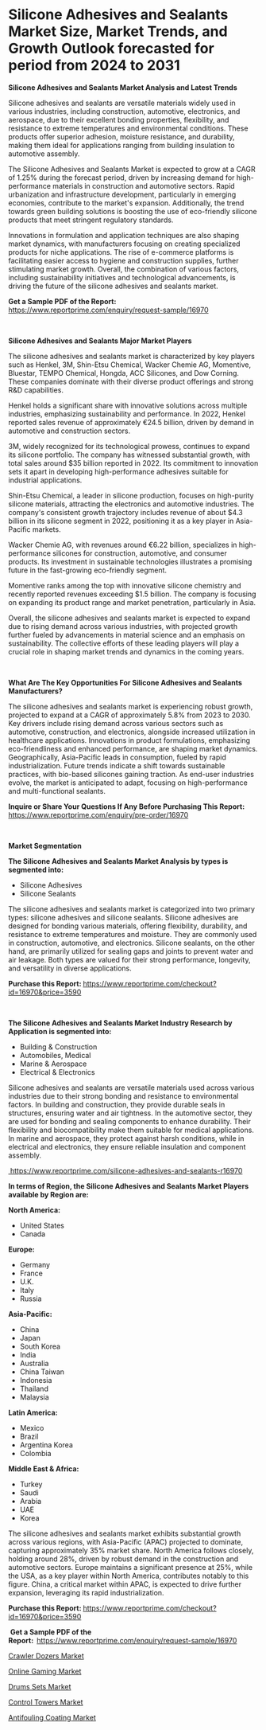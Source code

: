 <p><h1>Silicone Adhesives and Sealants Market Size, Market Trends, and Growth Outlook forecasted for period from 2024 to 2031</h1></p><p><strong>Silicone Adhesives and Sealants Market Analysis and Latest Trends</strong></p>
<p><p>Silicone adhesives and sealants are versatile materials widely used in various industries, including construction, automotive, electronics, and aerospace, due to their excellent bonding properties, flexibility, and resistance to extreme temperatures and environmental conditions. These products offer superior adhesion, moisture resistance, and durability, making them ideal for applications ranging from building insulation to automotive assembly.</p><p>The Silicone Adhesives and Sealants Market is expected to grow at a CAGR of 1.25% during the forecast period, driven by increasing demand for high-performance materials in construction and automotive sectors. Rapid urbanization and infrastructure development, particularly in emerging economies, contribute to the market's expansion. Additionally, the trend towards green building solutions is boosting the use of eco-friendly silicone products that meet stringent regulatory standards.</p><p>Innovations in formulation and application techniques are also shaping market dynamics, with manufacturers focusing on creating specialized products for niche applications. The rise of e-commerce platforms is facilitating easier access to hygiene and construction supplies, further stimulating market growth. Overall, the combination of various factors, including sustainability initiatives and technological advancements, is driving the future of the silicone adhesives and sealants market.</p></p>
<p><strong>Get a Sample PDF of the Report:&nbsp;</strong> <a href="https://www.reportprime.com/enquiry/request-sample/16970?utm_campaign=1129&utm_medium=2&utm_source=Github&utm_content=ia&utm_term=24112024&utm_id=silicone-adhesives-and-sealants">https://www.reportprime.com/enquiry/request-sample/16970</a></p>
<p>&nbsp;</p>
<p><strong>Silicone Adhesives and Sealants Major Market Players</strong></p>
<p><p>The silicone adhesives and sealants market is characterized by key players such as Henkel, 3M, Shin-Etsu Chemical, Wacker Chemie AG, Momentive, Bluestar, TEMPO Chemical, Hongda, ACC Silicones, and Dow Corning. These companies dominate with their diverse product offerings and strong R&D capabilities.</p><p>Henkel holds a significant share with innovative solutions across multiple industries, emphasizing sustainability and performance. In 2022, Henkel reported sales revenue of approximately €24.5 billion, driven by demand in automotive and construction sectors.</p><p>3M, widely recognized for its technological prowess, continues to expand its silicone portfolio. The company has witnessed substantial growth, with total sales around $35 billion reported in 2022. Its commitment to innovation sets it apart in developing high-performance adhesives suitable for industrial applications.</p><p>Shin-Etsu Chemical, a leader in silicone production, focuses on high-purity silicone materials, attracting the electronics and automotive industries. The company's consistent growth trajectory includes revenue of about $4.3 billion in its silicone segment in 2022, positioning it as a key player in Asia-Pacific markets.</p><p>Wacker Chemie AG, with revenues around €6.22 billion, specializes in high-performance silicones for construction, automotive, and consumer products. Its investment in sustainable technologies illustrates a promising future in the fast-growing eco-friendly segment.</p><p>Momentive ranks among the top with innovative silicone chemistry and recently reported revenues exceeding $1.5 billion. The company is focusing on expanding its product range and market penetration, particularly in Asia.</p><p>Overall, the silicone adhesives and sealants market is expected to expand due to rising demand across various industries, with projected growth further fueled by advancements in material science and an emphasis on sustainability. The collective efforts of these leading players will play a crucial role in shaping market trends and dynamics in the coming years.</p></p>
<p>&nbsp;</p>
<p><strong>What Are The Key Opportunities For Silicone Adhesives and Sealants Manufacturers?</strong></p>
<p><p>The silicone adhesives and sealants market is experiencing robust growth, projected to expand at a CAGR of approximately 5.8% from 2023 to 2030. Key drivers include rising demand across various sectors such as automotive, construction, and electronics, alongside increased utilization in healthcare applications. Innovations in product formulations, emphasizing eco-friendliness and enhanced performance, are shaping market dynamics. Geographically, Asia-Pacific leads in consumption, fueled by rapid industrialization. Future trends indicate a shift towards sustainable practices, with bio-based silicones gaining traction. As end-user industries evolve, the market is anticipated to adapt, focusing on high-performance and multi-functional sealants.</p></p>
<p><strong>Inquire or Share Your Questions If Any Before Purchasing This Report:</strong> <a href="https://www.reportprime.com/enquiry/pre-order/16970?utm_campaign=1129&utm_medium=2&utm_source=Github&utm_content=ia&utm_term=24112024&utm_id=silicone-adhesives-and-sealants">https://www.reportprime.com/enquiry/pre-order/16970</a></p>
<p>&nbsp;</p>
<p><strong>Market Segmentation</strong></p>
<p><strong>The Silicone Adhesives and Sealants Market Analysis by types is segmented into:</strong></p>
<p><ul><li>Silicone Adhesives</li><li>Silicone Sealants</li></ul></p>
<p><p>The silicone adhesives and sealants market is categorized into two primary types: silicone adhesives and silicone sealants. Silicone adhesives are designed for bonding various materials, offering flexibility, durability, and resistance to extreme temperatures and moisture. They are commonly used in construction, automotive, and electronics. Silicone sealants, on the other hand, are primarily utilized for sealing gaps and joints to prevent water and air leakage. Both types are valued for their strong performance, longevity, and versatility in diverse applications.</p></p>
<p><strong>Purchase this Report:&nbsp;</strong><a href="https://www.reportprime.com/checkout?id=16970&price=3590&utm_campaign=1129&utm_medium=2&utm_source=Github&utm_content=ia&utm_term=24112024&utm_id=silicone-adhesives-and-sealants">https://www.reportprime.com/checkout?id=16970&price=3590</a></p>
<p>&nbsp;</p>
<p><strong>The Silicone Adhesives and Sealants Market Industry Research by Application is segmented into:</strong></p>
<p><ul><li>Building & Construction</li><li>Automobiles, Medical</li><li>Marine & Aerospace</li><li>Electrical & Electronics</li></ul></p>
<p><p>Silicone adhesives and sealants are versatile materials used across various industries due to their strong bonding and resistance to environmental factors. In building and construction, they provide durable seals in structures, ensuring water and air tightness. In the automotive sector, they are used for bonding and sealing components to enhance durability. Their flexibility and biocompatibility make them suitable for medical applications. In marine and aerospace, they protect against harsh conditions, while in electrical and electronics, they ensure reliable insulation and component assembly.</p></p>
<p><a href="https://www.reportprime.com/silicone-adhesives-and-sealants-r16970?utm_campaign=1129&utm_medium=2&utm_source=Github&utm_content=ia&utm_term=24112024&utm_id=silicone-adhesives-and-sealants">&nbsp;https://www.reportprime.com/silicone-adhesives-and-sealants-r16970</a></p>
<p><strong>In terms of Region, the Silicone Adhesives and Sealants Market Players available by Region are:</strong></p>
<p>
    <p> <strong> North America: </strong>
        <ul>
            <li>United States</li>
            <li>Canada</li>
        </ul>
        </p> 
    <p> <strong> Europe: </strong>
        <ul>
            <li>Germany</li>
            <li>France</li>
            <li>U.K.</li>
            <li>Italy</li>
            <li>Russia</li>
        </ul>
        </p> 
    <p> <strong> Asia-Pacific: </strong>
        <ul>
            <li>China</li>
            <li>Japan</li>
            <li>South Korea</li>
            <li>India</li>
            <li>Australia</li>
            <li>China Taiwan</li>
            <li>Indonesia</li>
            <li>Thailand</li>
            <li>Malaysia</li>
        </ul>
        </p> 
    <p> <strong> Latin America: </strong>
        <ul>
            <li>Mexico</li>
            <li>Brazil</li>
            <li>Argentina Korea</li>
            <li>Colombia</li>
        </ul>
        </p> 
    <p> <strong> Middle East & Africa: </strong>
        <ul>
            <li>Turkey</li>
            <li>Saudi</li>
            <li>Arabia</li>
            <li>UAE</li>
            <li>Korea</li>
        </ul>
    </p>
    </p>
<p><p>The silicone adhesives and sealants market exhibits substantial growth across various regions, with Asia-Pacific (APAC) projected to dominate, capturing approximately 35% market share. North America follows closely, holding around 28%, driven by robust demand in the construction and automotive sectors. Europe maintains a significant presence at 25%, while the USA, as a key player within North America, contributes notably to this figure. China, a critical market within APAC, is expected to drive further expansion, leveraging its rapid industrialization.</p></p>
<p><strong>Purchase this Report: </strong><a href="https://www.reportprime.com/checkout?id=16970&price=3590&utm_campaign=1129&utm_medium=2&utm_source=Github&utm_content=ia&utm_term=24112024&utm_id=silicone-adhesives-and-sealants">https://www.reportprime.com/checkout?id=16970&price=3590</a></p>
<p>&nbsp;<strong>Get a Sample PDF of the Report:&nbsp;&nbsp;</strong><a href="https://www.reportprime.com/enquiry/request-sample/16970?utm_campaign=1129&utm_medium=2&utm_source=Github&utm_content=ia&utm_term=24112024&utm_id=silicone-adhesives-and-sealants">https://www.reportprime.com/enquiry/request-sample/16970</a></p>
<p><strong></strong></p>
<p><p><a href="https://www.linkedin.com/pulse/booming-crawler-dozers-market-sector-analysis-growth-projections-w4jwf?utm_campaign=1129&utm_medium=2&utm_source=Github&utm_content=ia&utm_term=24112024&utm_id=silicone-adhesives-and-sealants">Crawler Dozers Market</a></p><p><a href="https://issuu.com/reportprime-2/docs/online-gaming-market-size-2030.pptx_0cbb683a0b4954?utm_campaign=1129&utm_medium=2&utm_source=Github&utm_content=ia&utm_term=24112024&utm_id=silicone-adhesives-and-sealants">Online Gaming Market</a></p><p><a href="https://www.linkedin.com/pulse/drums-sets-market-industry-landscape-growth-trajectories-global-erwhe?utm_campaign=1129&utm_medium=2&utm_source=Github&utm_content=ia&utm_term=24112024&utm_id=silicone-adhesives-and-sealants">Drums Sets Market</a></p><p><a href="https://issuu.com/reportprime-2/docs/control-towers-market-size-2030.ppt_1ca4001c203315?utm_campaign=1129&utm_medium=2&utm_source=Github&utm_content=ia&utm_term=24112024&utm_id=silicone-adhesives-and-sealants">Control Towers Market</a></p><p><a href="https://github.com/GroverBarry/Market-Research-Report-List-7/blob/main/antifouling-coating-market.md?utm_campaign=1129&utm_medium=2&utm_source=Github&utm_content=ia&utm_term=24112024&utm_id=silicone-adhesives-and-sealants">Antifouling Coating Market</a></p></p>
